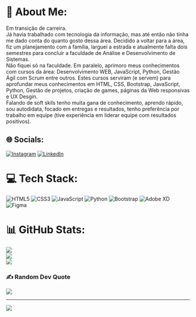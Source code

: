 # 💫 About Me:
Em transição de carreira.<br> Já havia trabalhado com tecnologia da informação, mas até então não tinha me dado conta do quanto gosto dessa área. Decidido a voltar para a área, fiz um planejamento com a família, larguei a estrada e atualmente falta dois semestres para concluir a faculdade de Análise e Desenvolvimento de Sistemas.<br> Não fiquei só na faculdade. Em paralelo, aprimoro meus conhecimentos com cursos da área: Desenvolvimento WEB, JavaScript, Python, Gestão Ágil com Scrum entre outros. Estes cursos serviram (e servem) para aprofundar meus conhecimentos em HTML, CSS, Bootstrap, JavaScript, Python, Gestão de projetos, criação de games, páginas da Web responsivas e UX Desgin.<br> Falando de soft skils tenho muita gana de conhecimento, aprendo rápido, sou autodidata, focado em entregas e resultados, tenho preferência por trabalho em equipe (tive experiência em liderar equipe com resultados positivos).


## 🌐 Socials:
[![Instagram](https://img.shields.io/badge/Instagram-%23E4405F.svg?logo=Instagram&logoColor=white)](https://instagram.com/@moisesfullstackdeveloper) [![LinkedIn](https://img.shields.io/badge/LinkedIn-%230077B5.svg?logo=linkedin&logoColor=white)](https://linkedin.com/in/https://www.linkedin.com/in/moisesrodriguesdasilva) 

# 💻 Tech Stack:
![HTML5](https://img.shields.io/badge/html5-%23E34F26.svg?style=for-the-badge&logo=html5&logoColor=white) ![CSS3](https://img.shields.io/badge/css3-%231572B6.svg?style=for-the-badge&logo=css3&logoColor=white) ![JavaScript](https://img.shields.io/badge/javascript-%23323330.svg?style=for-the-badge&logo=javascript&logoColor=%23F7DF1E) ![Python](https://img.shields.io/badge/python-3670A0?style=for-the-badge&logo=python&logoColor=ffdd54) ![Bootstrap](https://img.shields.io/badge/bootstrap-%23563D7C.svg?style=for-the-badge&logo=bootstrap&logoColor=white) ![Adobe XD](https://img.shields.io/badge/Adobe%20XD-470137?style=for-the-badge&logo=Adobe%20XD&logoColor=#FF61F6) 	![Figma](https://img.shields.io/badge/figma-%23F24E1E.svg?style=for-the-badge&logo=figma&logoColor=white)
# 📊 GitHub Stats:
![](https://github-readme-stats.vercel.app/api?username=MoisesRodrigues1979&theme=merko&hide_border=false&include_all_commits=true&count_private=true)<br/>
![](https://github-readme-streak-stats.herokuapp.com/?user=MoisesRodrigues1979&theme=merko&hide_border=false)<br/>
![](https://github-readme-stats.vercel.app/api/top-langs/?username=MoisesRodrigues1979&theme=merko&hide_border=false&include_all_commits=true&count_private=true&layout=compact)

### ✍️ Random Dev Quote
![](https://quotes-github-readme.vercel.app/api?type=horizontal&theme=merko)

---
[![](https://visitcount.itsvg.in/api?id=MoisesRodrigues1979&icon=2&color=3)](https://visitcount.itsvg.in)

<!-- Proudly created with GPRM ( https://gprm.itsvg.in ) -->
